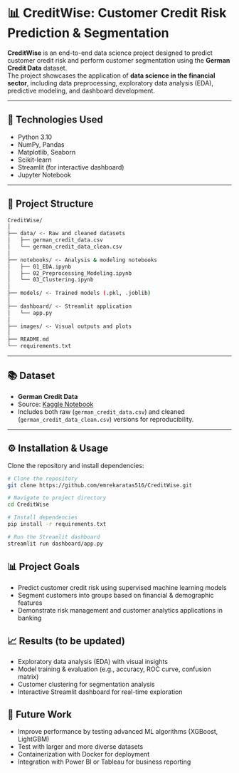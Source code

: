 # 📊 CreditWise: Customer Credit Risk Prediction & Segmentation

**CreditWise** is an end-to-end data science project designed to predict customer credit risk and perform customer segmentation using the **German Credit Data** dataset.  
The project showcases the application of **data science in the financial sector**, including data preprocessing, exploratory data analysis (EDA), predictive modeling, and dashboard development.

---

## 🚀 Technologies Used
- Python 3.10
- NumPy, Pandas
- Matplotlib, Seaborn
- Scikit-learn
- Streamlit (for interactive dashboard)
- Jupyter Notebook

---

## 📂 Project Structure
```bash
CreditWise/
│
├── data/ <- Raw and cleaned datasets
│   ├── german_credit_data.csv
│   └── german_credit_data_clean.csv
│
├── notebooks/ <- Analysis & modeling notebooks
│   ├── 01_EDA.ipynb
│   ├── 02_Preprocessing_Modeling.ipynb
│   └── 03_Clustering.ipynb
│
├── models/ <- Trained models (.pkl, .joblib)
│
├── dashboard/ <- Streamlit application
│   └── app.py
│
├── images/ <- Visual outputs and plots
│
├── README.md
└── requirements.txt
```
---

## 📚 Dataset
- **German Credit Data**  
- Source: [Kaggle Notebook](https://www.kaggle.com/code/heidarmirhajisadati/credit-risk-prediction-using-german-credit-data)  
- Includes both raw (`german_credit_data.csv`) and cleaned (`german_credit_data_clean.csv`) versions for reproducibility.

---

## ⚙️ Installation & Usage
Clone the repository and install dependencies:

```bash
# Clone the repository
git clone https://github.com/emrekaratas516/CreditWise.git

# Navigate to project directory
cd CreditWise

# Install dependencies
pip install -r requirements.txt

# Run the Streamlit dashboard
streamlit run dashboard/app.py
```

## 📊 Project Goals
- Predict customer credit risk using supervised machine learning models
- Segment customers into groups based on financial & demographic features
- Demonstrate risk management and customer analytics applications in banking

## 📈 Results (to be updated)
- Exploratory data analysis (EDA) with visual insights
- Model training & evaluation (e.g., accuracy, ROC curve, confusion matrix)
- Customer clustering for segmentation analysis
- Interactive Streamlit dashboard for real-time exploration

## 🔮 Future Work
- Improve performance by testing advanced ML algorithms (XGBoost, LightGBM)
- Test with larger and more diverse datasets
- Containerization with Docker for deployment
- Integration with Power BI or Tableau for business reporting
